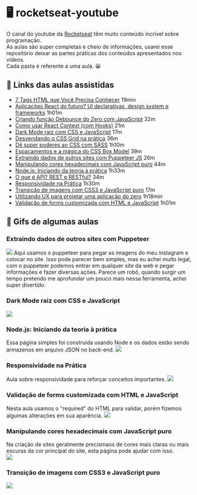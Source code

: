 # 🖥 rocketseat-youtube

O canal do youtube da <a href="https://www.youtube.com/channel/UCSfwM5u0Kce6Cce8_S72olg">Rocketseat</a> têm muito conteúdo incrível sobre programação. <br>
As aulas são super completas e cheio de informações, usarei esse repositório deixar as partes práticas dos conteúdos apresentados nos vídeos. <br>
Cada pasta é referente a uma aula. 😀

## 🚀 Links das aulas assistidas

- <a href="https://youtu.be/7pqp3IKyC0s">7 Tags HTML que Você Precisa Conhecer</a> 19min
- <a href="https://youtu.be/6TEo2AxW-oQ">Aplicações React do futuro? UI declarativas, design system e frameworks</a> 1h01m
- <a href="https://youtu.be/OyTPNNIy3pc">Criando função Debounce do Zero com JavaScript</a> 32m
- <a href="https://youtu.be/FsCBw9X9U84">Como usar React Context (com Hooks)</a> 21m
- <a href="https://youtu.be/BvhYm0BOLvA">Dark Mode raiz com CSS e JavaScript</a> 17m
- <a href="https://www.youtube.com/watch?v=HN1UjzRSdBk">Desvendando o CSS Grid na prática</a> 36m
- <a href="https://www.youtube.com/watch?v=BaI8dHUthLA">Dê super poderes ao CSS com SASS</a> 1h10m
- <a href="https://youtu.be/nhW70H9H4gU">Espaçamentos e a mágica do CSS Box Model</a> 39m
- <a href="https://youtu.be/K5yYBJhix5A">Extraindo dados de outros sites com Puppeteer JS</a> 26m
- <a href="https://youtu.be/evBGq29wr08">Manipulando cores hexadecimais com JavaScript puro</a> 44m
- <a href="https://www.youtube.com/watch?v=DiXbJL3iWVs">Node.js: Iniciando da teoria à prática</a> 1h33m
- <a href="https://www.youtube.com/watch?v=ghTrp1x_1As">O que é API? REST e RESTful?</a> 34m
- <a href="https://youtu.be/H91DhKPjhPk">Responsividade na Prática</a> 1h30m
- <a href="https://www.youtube.com/watch?v=BwwOu29K6mE">Transição de imagens com CSS3 e JavaScript puro</a> 17m
- <a href="https://youtu.be/mxIhSTP6ddE">Utilizando UX para projetar uma aplicação do zero</a> 1h18min
- <a href="https://www.youtube.com/watch?v=GTMEuHxh8aQ">Validação de forms customizada com HTML e JavaScript</a> 1h01m

## 🎯 Gifs de algumas aulas

### Extraindo dados de outros sites com Puppeteer

<img src="./images/extraindoDados.png" >
Aqui usamos o puppeteer para pegar as imagens do meu instagram e colocar no site.
Isso pode parecer bem simples, mas eu achei muito legal, com o puppeteer podemos entrar em qualquer site da web e pegar informações e fazer diversas ações.
Parece um robô, quando surgir um tempo pretendo me aprofundar um pouco mais nessa ferramenta, achei super divertido.

### Dark Mode raiz com CSS e JavaScript

<img src="./images/darkMode.gif">

### Node.js: Iniciando da teoria à prática

Essa página simples foi construida usando Node e os dados estão sendo armazenos em arquivo JSON no back-end.
<img src="./iniciandoComNodeJS/http/video/nodejs.gif">

### Responsividade na Prática

Aula sobre responsividade para reforçar conceitos importantes.
<img src="./images/responsividade.gif">

### Validação de forms customizada com HTML e JavaScript

Nesta aula usamos o "required" do HTML para validar, porém fizemos algumas alterações em sua aparência.
<img src="./images/formAnimado.gif">

### Manipulando cores hexadecimais com JavaScript puro

Na criação de sites geralmente precismaos de cores mais claras ou mais escuras da cor principal do site, esta página pode ajudar com isso. <br>
<img src="./images/cores.gif">

### Transição de imagens com CSS3 e JavaScript puro

<img src="./images/transicao.gif">
